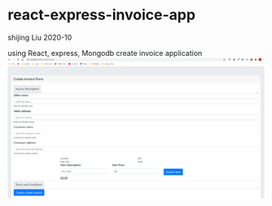# react-express-invoice-app

shijing Liu 2020-10

using React, express, Mongodb create invoice application
![](2020-10-11-16-53-48.png)
